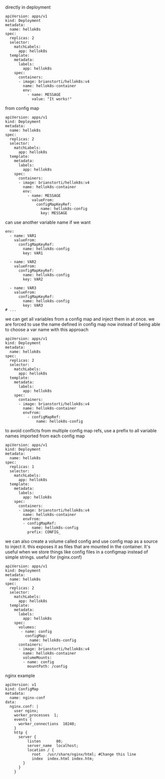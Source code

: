directly in deployment
```
apiVersion: apps/v1
kind: Deployment
metadata:
  name: hellok8s
spec:
  replicas: 2
  selector:
    matchLabels:
      app: hellok8s
  template:
    metadata:
      labels:
        app: hellok8s
    spec:
      containers:
      - image: brianstorti/hellok8s:v4
        name: hellok8s-container
        env:
          - name: MESSAGE
            value: "It works!"
```


from config map
```
apiVersion: apps/v1
kind: Deployment
metadata:
  name: hellok8s
spec:
  replicas: 2
  selector:
    matchLabels:
      app: hellok8s
  template:
    metadata:
      labels:
        app: hellok8s
    spec:
      containers:
      - image: brianstorti/hellok8s:v4
        name: hellok8s-container
        env:
          - name: MESSAGE
            valueFrom:
              configMapKeyRef:
                name: hellok8s-config
                key: MESSAGE
```

can use another variable name if we want
```
env:
  - name: VAR1
    valueFrom:
      configMapKeyRef:
        name: hellok8s-config
        key: VAR1

  - name: VAR2
    valueFrom:
      configMapKeyRef:
        name: hellok8s-config
        key: VAR2

  - name: VAR3
    valueFrom:
      configMapKeyRef:
        name: hellok8s-config
        key: VAR3
# ...
```

we can get all variables from a config map and inject them in at once.
we are forced to use the name defined in config map now instead of being
able to choose a var name with this approach
```
apiVersion: apps/v1
kind: Deployment
metadata:
  name: hellok8s
spec:
  replicas: 2
  selector:
    matchLabels:
      app: hellok8s
  template:
    metadata:
      labels:
        app: hellok8s
    spec:
      containers:
      - image: brianstorti/hellok8s:v4
        name: hellok8s-container
        envFrom:
          - configMapRef:
              name: hellok8s-config
```

to avoid conflicts from multiple config map refs, use a prefix  to all variable names imported from each config map
```
apiVersion: apps/v1
kind: Deployment
metadata:
  name: hellok8s
spec:
  replicas: 1
  selector:
    matchLabels:
      app: hellok8s
  template:
    metadata:
      labels:
        app: hellok8s
    spec:
      containers:
      - image: brianstorti/hellok8s:v4
        name: hellok8s-container
        envFrom:
        - configMapRef:
            name: hellok8s-config
          prefix: CONFIG_
```

we can also create a volume called config and use config map as a source to inject it. this exposes it as files that are mounted in the container. It's useful when we store things like config files in a configmap instead of simple strings. useful for (nginx.conf)
```
apiVersion: apps/v1
kind: Deployment
metadata:
  name: hellok8s
spec:
  replicas: 2
  selector:
    matchLabels:
      app: hellok8s
  template:
    metadata:
      labels:
        app: hellok8s
    spec:
      volumes:
       - name: config
         configMap:
           name: hellok8s-config
      containers:
      - image: brianstorti/hellok8s:v4
        name: hellok8s-container
        volumeMounts:
        - name: config
          mountPath: /config
```

nginx example
```
apiVersion: v1
kind: ConfigMap
metadata:
  name: nginx-conf
data:
  nginx.conf: |
    user nginx;
    worker_processes  1;
    events {
      worker_connections  10240;
    }
    http {
      server {
          listen       80;
          server_name  localhost;
          location / {
            root   /usr/share/nginx/html; #Change this line
            index  index.html index.htm;
        }
      }
    }
```